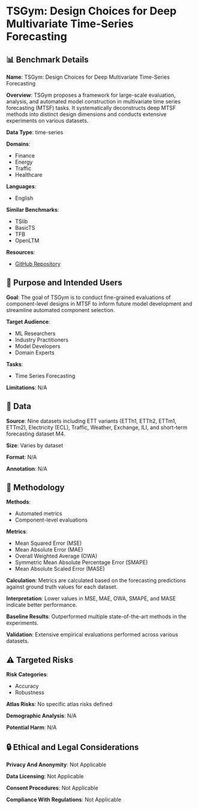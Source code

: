 # TSGym: Design Choices for Deep Multivariate Time-Series Forecasting

## 📊 Benchmark Details

**Name**: TSGym: Design Choices for Deep Multivariate Time-Series Forecasting

**Overview**: TSGym proposes a framework for large-scale evaluation, analysis, and automated model construction in multivariate time series forecasting (MTSF) tasks. It systematically deconstructs deep MTSF methods into distinct design dimensions and conducts extensive experiments on various datasets.

**Data Type**: time-series

**Domains**:
- Finance
- Energy
- Traffic
- Healthcare

**Languages**:
- English

**Similar Benchmarks**:
- TSlib
- BasicTS
- TFB
- OpenLTM

**Resources**:
- [GitHub Repository](https://github.com/SUFE-AILAB/TSGym)

## 🎯 Purpose and Intended Users

**Goal**: The goal of TSGym is to conduct fine-grained evaluations of component-level designs in MTSF to inform future model development and streamline automated component selection.

**Target Audience**:
- ML Researchers
- Industry Practitioners
- Model Developers
- Domain Experts

**Tasks**:
- Time Series Forecasting

**Limitations**: N/A

## 💾 Data

**Source**: Nine datasets including ETT variants (ETTh1, ETTh2, ETTm1, ETTm2), Electricity (ECL), Traffic, Weather, Exchange, ILI, and short-term forecasting dataset M4.

**Size**: Varies by dataset

**Format**: N/A

**Annotation**: N/A

## 🔬 Methodology

**Methods**:
- Automated metrics
- Component-level evaluations

**Metrics**:
- Mean Squared Error (MSE)
- Mean Absolute Error (MAE)
- Overall Weighted Average (OWA)
- Symmetric Mean Absolute Percentage Error (SMAPE)
- Mean Absolute Scaled Error (MASE)

**Calculation**: Metrics are calculated based on the forecasting predictions against ground truth values for each dataset.

**Interpretation**: Lower values in MSE, MAE, OWA, SMAPE, and MASE indicate better performance.

**Baseline Results**: Outperformed multiple state-of-the-art methods in the experiments.

**Validation**: Extensive empirical evaluations performed across various datasets.

## ⚠️ Targeted Risks

**Risk Categories**:
- Accuracy
- Robustness

**Atlas Risks**:
No specific atlas risks defined

**Demographic Analysis**: N/A

**Potential Harm**: N/A

## 🔒 Ethical and Legal Considerations

**Privacy And Anonymity**: Not Applicable

**Data Licensing**: Not Applicable

**Consent Procedures**: Not Applicable

**Compliance With Regulations**: Not Applicable
